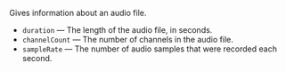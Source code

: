 Gives information about an audio file.

   - `duration` — The length of the audio file, in seconds.
   - `channelCount` — The number of channels in the audio file.
   - `sampleRate` — The number of audio samples that were recorded each second.
